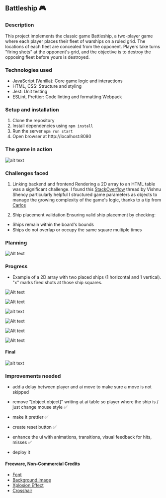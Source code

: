 ## Battleship 🎮

### Description

This project implements the classic game Battleship, a two-player game where each player places their fleet of warships on a ruled grid. The locations of each fleet are concealed from the opponent. Players take turns "firing shots" at the opponent's grid, and the objective is to destroy the opposing fleet before yours is destroyed.

### Technologies used

- JavaScript (Vanilla): Core game logic and interactions
- HTML, CSS: Structure and styling
- Jest: Unit testing
- ESLint, Prettier: Code linting and formatting
  Webpack

### Setup and installation

1. Clone the repository
2. Install dependencies using `npm install`
3. Run the server `npm run start`
4. Open browser at http://localhost:8080

### The game in action

![alt text](Battleship.gif)

### Challenges faced

1. Linking backend and frontend
   Rendering a 2D array to an HTML table was a significant challenge. I found this [StackOverflow](https://stackoverflow.com/questions/64284979/mapping-2d-array-javascript-into-html-table) thread by Vishnu Shenoy particularly helpful
   I structured game parameters as objects to manage the growing complexity of the game's logic, thanks to a tip from [Carlos](https://github.com/bycdiaz)

2. Ship placement validation
   Ensuring valid ship placement by checking:

- Ships remain within the board's bounds
- Ships do not overlap or occupy the same square multiple times

### Planning

![Alt text](image-4.png)

### Progress

- Example of a 2D array with two placed ships (1 horizontal and 1 vertical).
  "x" marks fired shots at those ship squares.

![Alt text](image-1.png)

![Alt text](image-2.png)

![alt text](image-8.png)

![Alt text](image-5.png)

![Alt text](image-3.png)

![Alt text](image-6.png)

#### Final

![alt text](image-9.png)

### Improvements needed

- add a delay between player and ai move to make sure a move is not skipped
- remove "[object object]" writing at ai table so player where the ship is / just change mouse style ✅
- make it prettier ✅
- create reset button ✅
- enhance the ui with animations, transitions, visual feedback for hits, misses ✅

- deploy it

#### Freeware, Non-Commercial Credits

- [Font](https://www.fontspace.com/j-juvanze-font-f112038)
- [Background image](https://opengameart.org/users/craftpixnet-2d-game-assets)
- [Xplosion Effect](https://pixabay.com/users/placidplace-25572496/)
- [Crosshair](https://icons8.com/icons/set/crosshair)
